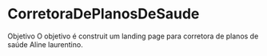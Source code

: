 # CorretoraDePlanosDeSaude
Objetivo
O objetivo é construit um landing page para corretora de planos de saúde Aline laurentino.